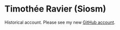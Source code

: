 # Timothée Ravier (Siosm)

Historical account. Please see my new [GitHub account](https://github.com/travier).
